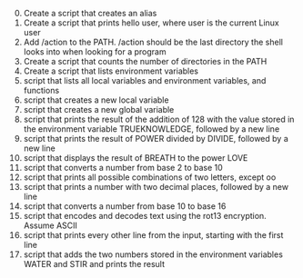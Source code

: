 0. Create a script that creates an alias
1. Create a script that prints hello user, where user is the current Linux user
2. Add /action to the PATH. /action should be the last directory the shell looks into when looking for a program
3. Create a script that counts the number of directories in the PATH
4. Create a script that lists environment variables
5. script that lists all local variables and environment variables, and functions
6. script that creates a new local variable
7. script that creates a new global variable
8. script that prints the result of the addition of 128 with the value stored in the environment variable TRUEKNOWLEDGE, followed by a new line
9. script that prints the result of POWER divided by DIVIDE, followed by a new line
10. script that displays the result of BREATH to the power LOVE
11. script that converts a number from base 2 to base 10
12. script that prints all possible combinations of two letters, except oo
13.  script that prints a number with two decimal places, followed by a new line
14. script that converts a number from base 10 to base 16
15. script that encodes and decodes text using the rot13 encryption. Assume ASCII
16. script that prints every other line from the input, starting with the first line
17. script that adds the two numbers stored in the environment variables WATER and STIR and prints the result

